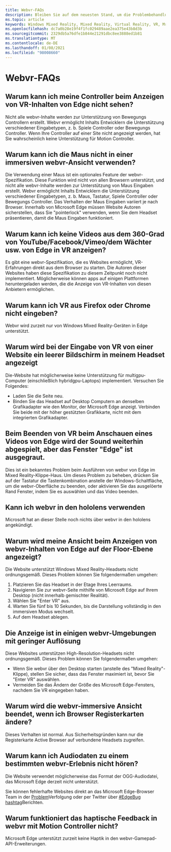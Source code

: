 ```yaml
---
title: Webvr-FAQs
description: Bleiben Sie auf dem neuesten Stand, um die Problembehandlung für die gemischte Realität für Webanwendungen zu überschreiten
ms.topic: article
keywords: Windows Mixed Reality, Mixed Reality, Virtual Reality, VR, Mr, Problembehandlung, Fehler, Hilfe, Support, webvr
ms.openlocfilehash: dc7a0b28e19f4f1fc029489aae2ea375e43b8d3b
ms.sourcegitcommit: 2329db5a76dfe1b844e21291dbc8ee3888ed1b81
ms.translationtype: MT
ms.contentlocale: de-DE
ms.lasthandoff: 01/08/2021
ms.locfileid: "98008660"
---
```

# <a name="webvr-faqs"></a>Webvr-FAQs

## <a name="why-cant-i-see-my-controllers-when-viewing-vr-content-from-edge"></a>Warum kann ich meine Controller beim Anzeigen von VR-Inhalten von Edge nicht sehen?

Nicht alle webvr-Inhalte werden zur Unterstützung von Bewegungs Controllern erstellt. Webvr ermöglicht Inhalts Entwicklern die Unterstützung verschiedener Eingabetypen, z. b. Spiele Controller oder Bewegungs Controller. Wenn Ihre Controller auf einer Site nicht angezeigt werden, hat Sie wahrscheinlich keine Unterstützung für Motion Controller.

## <a name="why-cant-i-use-the-mouse-in-an-immersive-webvr-view"></a>Warum kann ich die Maus nicht in einer immersiven webvr-Ansicht verwenden?

Die Verwendung einer Maus ist ein optionales Feature der webvr-Spezifikation. Diese Funktion wird nicht von allen Browsern unterstützt, und nicht alle webvr-Inhalte werden zur Unterstützung von Maus Eingaben erstellt. Webvr ermöglicht Inhalts Entwicklern die Unterstützung verschiedener Eingabetypen, z. b. Maus, Tastatur, Spiele Controller oder Bewegungs Controller. Das Verhalten der Maus Eingaben variiert je nach Browser. Innerhalb von Microsoft Edge müssen Website Autoren sicherstellen, dass Sie "pointerlock" verwenden, wenn Sie dem Headset präsentieren, damit die Maus Eingaben funktioniert.

## <a name="why-cant-i-view-360-degree-videos-from-youtubefacebookvimeothe-guardian-etc-from-edge-in-vr"></a>Warum kann ich keine Videos aus dem 360-Grad von YouTube/Facebook/Vimeo/dem Wächter usw. von Edge in VR anzeigen?

Es gibt eine webvr-Spezifikation, die es Websites ermöglicht, VR-Erfahrungen direkt aus dem Browser zu starten. Die Autoren dieser Websites haben diese Spezifikation zu diesem Zeitpunkt noch nicht implementiert. Möglicherweise können apps auf einigen Plattformen heruntergeladen werden, die die Anzeige von VR-Inhalten von diesen Anbietern ermöglichen.

## <a name="why-cant-i-enter-vr-from-firefox-or-chrome"></a>Warum kann ich VR aus Firefox oder Chrome nicht eingeben?

Webvr wird zurzeit nur von Windows Mixed Reality-Geräten in Edge unterstützt.

## <a name="when-i-enter-vr-from-a-website-why-do-i-see-a-blank-screen-in-my-headset"></a>Warum wird bei der Eingabe von VR von einer Website ein leerer Bildschirm in meinem Headset angezeigt

Die-Website hat möglicherweise keine Unterstützung für multigpu-Computer (einschließlich hybridgpu-Laptops) implementiert. Versuchen Sie Folgendes:

* Laden Sie die Seite neu.
* Binden Sie das Headset auf Desktop Computern an denselben Grafikadapter wie den Monitor, der Microsoft Edge anzeigt. Verbinden Sie beide mit der höher gestützten Grafikkarte, nicht mit dem integrierten Grafikadapter.

## <a name="when-i-exit-vr-when-watching-a-video-from-edge-the-sound-continues-playing-but-the-edge-window-is-grayed-out"></a>Beim Beenden von VR beim Anschauen eines Videos von Edge wird der Sound weiterhin abgespielt, aber das Fenster "Edge" ist ausgegraut.

Dies ist ein bekanntes Problem beim Ausführen von webvr von Edge im Mixed Reality-Klippe-Haus. Um dieses Problem zu beheben, drücken Sie auf der Tastatur die Tastenkombination anstelle der Windows-Schaltfläche, um die webvr-Oberfläche zu beenden, oder aktivieren Sie das ausgelöerte Rand Fenster, indem Sie es auswählen und das Video beenden.

## <a name="can-i-use-webvr-on-the-hololens"></a>Kann ich webvr in den hololens verwenden

Microsoft hat an dieser Stelle noch nichts über webvr in den hololens angekündigt.

## <a name="why-is-my-view-at-floor-level-when-viewing-webvr-content-from-edge"></a>Warum wird meine Ansicht beim Anzeigen von webvr-Inhalten von Edge auf der Floor-Ebene angezeigt?

Die Website unterstützt Windows Mixed Reality-Headsets nicht ordnungsgemäß. Dieses Problem können Sie folgendermaßen umgehen:

1. Platzieren Sie das Headset in der Etage Ihres Leerraums.
2. Navigieren Sie zur webvr-Seite mithilfe von Microsoft Edge auf Ihrem Desktop (nicht innerhalb gemischter Realität).
3. Wählen Sie "Enter VR" aus.
4. Warten Sie fünf bis 10 Sekunden, bis die Darstellung vollständig in den immersiven Modus wechselt.
5. Auf dem Headset ablegen.

## <a name="the-display-is-low-resolution-in-some-webvr-experiences"></a>Die Anzeige ist in einigen webvr-Umgebungen mit geringer Auflösung

Diese Websites unterstützen High-Resolution-Headsets nicht ordnungsgemäß. Dieses Problem können Sie folgendermaßen umgehen:

* Wenn Sie webvr über den Desktop starten (anstelle des "Mixed Reality"-Klippe), stellen Sie sicher, dass das Fenster maximiert ist, bevor Sie "Enter VR" auswählen.
* Vermeiden Sie das Ändern der Größe des Microsoft Edge-Fensters, nachdem Sie VR eingegeben haben.

## <a name="why-does-the-webvr-immersive-view-exit-when-i-change-browser-tabs"></a>Warum wird die webvr-immersive Ansicht beendet, wenn ich Browser Registerkarten ändere?

Dieses Verhalten ist normal. Aus Sicherheitsgründen kann nur die Registerkarte Active Browser auf verbundene Headsets zugreifen.

## <a name="why-cant-i-hear-audio-on-a-particular-webvr-experience"></a>Warum kann ich Audiodaten zu einem bestimmten webvr-Erlebnis nicht hören?

Die Website verwendet möglicherweise das Format der OGG-Audiodatei, das Microsoft Edge derzeit nicht unterstützt.

Sie können fehlerhafte Websites direkt an das Microsoft Edge-Browser Team in der [Problem](https://developer.microsoft.com/microsoft-edge/platform/issues/)Verfolgung oder per Twitter über [#EdgeBug hashtag](https://blogs.windows.com/msedgedev/2016/08/11/edgebug-twitter/)Berichten.

## <a name="why-does-haptic-feedback-not-work-in-webvr-with-motion-controllers"></a>Warum funktioniert das haptische Feedback in webvr mit Motion Controller nicht?

Microsoft Edge unterstützt zurzeit keine Haptik in den webvr-Gamepad-API-Erweiterungen.